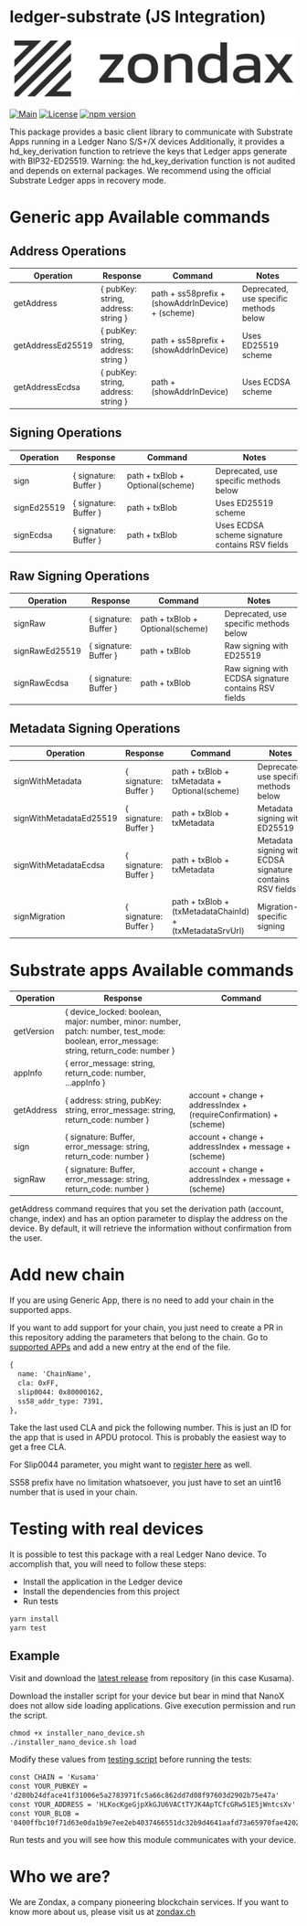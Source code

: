 # ledger-substrate (JS Integration)

![zondax](docs/zondax_light.png)

[![Main](https://github.com/Zondax/ledger-substrate-js/workflows/Main/badge.svg)](https://github.com/Zondax/ledger-substrate-js/actions?query=workflow%3AMain)
[![License](https://img.shields.io/badge/License-Apache%202.0-blue.svg)](https://opensource.org/licenses/Apache-2.0)
[![npm version](https://badge.fury.io/js/%40zondax%2Fledger-substrate.svg)](https://badge.fury.io/js/%40zondax%2Fledger-substrate)

This package provides a basic client library to communicate with Substrate Apps running in a Ledger Nano S/S+/X devices
Additionally, it provides a hd_key_derivation function to retrieve the keys that Ledger apps generate with
BIP32-ED25519. Warning: the hd_key_derivation function is not audited and depends on external packages. We recommend
using the official Substrate Ledger apps in recovery mode.

# Generic app Available commands

## Address Operations

| Operation         | Response                            | Command                                           | Notes                                  |
| ----------------- | ----------------------------------- | ------------------------------------------------- | -------------------------------------- |
| getAddress        | { pubKey: string, address: string } | path + ss58prefix + (showAddrInDevice) + (scheme) | Deprecated, use specific methods below |
| getAddressEd25519 | { pubKey: string, address: string } | path + ss58prefix + (showAddrInDevice)            | Uses ED25519 scheme                    |
| getAddressEcdsa   | { pubKey: string, address: string } | path + (showAddrInDevice)                         | Uses ECDSA scheme                      |

## Signing Operations

| Operation   | Response              | Command                          | Notes                                           |
| ----------- | --------------------- | -------------------------------- | ----------------------------------------------- |
| sign        | { signature: Buffer } | path + txBlob + Optional(scheme) | Deprecated, use specific methods below          |
| signEd25519 | { signature: Buffer } | path + txBlob                    | Uses ED25519 scheme                             |
| signEcdsa   | { signature: Buffer } | path + txBlob                    | Uses ECDSA scheme signature contains RSV fields |

## Raw Signing Operations

| Operation      | Response              | Command                          | Notes                                                |
| -------------- | --------------------- | -------------------------------- | ---------------------------------------------------- |
| signRaw        | { signature: Buffer } | path + txBlob + Optional(scheme) | Deprecated, use specific methods below               |
| signRawEd25519 | { signature: Buffer } | path + txBlob                    | Raw signing with ED25519                             |
| signRawEcdsa   | { signature: Buffer } | path + txBlob                    | Raw signing with ECDSA signature contains RSV fields |

## Metadata Signing Operations

| Operation               | Response              | Command                                                  | Notes                                                     |
| ----------------------- | --------------------- | -------------------------------------------------------- | --------------------------------------------------------- |
| signWithMetadata        | { signature: Buffer } | path + txBlob + txMetadata + Optional(scheme)            | Deprecated, use specific methods below                    |
| signWithMetadataEd25519 | { signature: Buffer } | path + txBlob + txMetadata                               | Metadata signing with ED25519                             |
| signWithMetadataEcdsa   | { signature: Buffer } | path + txBlob + txMetadata                               | Metadata signing with ECDSA signature contains RSV fields |
| signMigration           | { signature: Buffer } | path + txBlob + (txMetadataChainId) + (txMetadataSrvUrl) | Migration-specific signing                                |

# Substrate apps Available commands

| Operation  | Response                                                                                                                                | Command                                                            |
| ---------- | --------------------------------------------------------------------------------------------------------------------------------------- | ------------------------------------------------------------------ |
| getVersion | { device_locked: boolean, major: number, minor: number, patch: number, test_mode: boolean, error_message: string, return_code: number } |
| appInfo    | { error_message: string, return_code: number, ...appInfo }                                                                              |
| getAddress | { address: string, pubKey: string, error_message: string, return_code: number }                                                         | account + change + addressIndex + (requireConfirmation) + (scheme) |
| sign       | { signature: Buffer, error_message: string, return_code: number }                                                                       | account + change + addressIndex + message + (scheme)               |
| signRaw    | { signature: Buffer, error_message: string, return_code: number }                                                                       | account + change + addressIndex + message + (scheme)               |

getAddress command requires that you set the derivation path (account, change, index) and has an option parameter to
display the address on the device. By default, it will retrieve the information without confirmation from the user.

# Add new chain

If you are using Generic App, there is no need to add your chain in the supported apps.

If you want to add support for your chain, you just need to create a PR in this repository adding the parameters that
belong to the chain. Go to [supported APPs](./src/supported_apps.ts) and add a new entry at the end of the file.

```
{
  name: 'ChainName',
  cla: 0xFF,
  slip0044: 0x80000162,
  ss58_addr_type: 7391,
},
```

Take the last used CLA and pick the following number. This is just an ID for the app that is used in APDU protocol. This
is probably the easiest way to get a free CLA.

For Slip0044 parameter, you might want to [register here](https://github.com/satoshilabs/slips/blob/master/slip-0044.md)
as well.

SS58 prefix have no limitation whatsoever, you just have to set an uint16 number that is used in your chain.

# Testing with real devices

It is possible to test this package with a real Ledger Nano device. To accomplish that, you will need to follow these
steps:

- Install the application in the Ledger device
- Install the dependencies from this project
- Run tests

```shell script
yarn install
yarn test
```

## Example

Visit and download the [latest release](https://github.com/Zondax/ledger-kusama/releases/latest) from repository (in
this case Kusama).

Download the installer script for your device but bear in mind that NanoX does not allow side loading applications. Give
execution permission and run the script.

```shell script
chmod +x installer_nano_device.sh
./installer_nano_device.sh load
```

Modify these values from [testing script](./tests/integration.test.ts) before running the tests:

```shell script
const CHAIN = 'Kusama'
const YOUR_PUBKEY = 'd280b24dface41f31006e5a2783971fc5a66c862dd7d08f97603d2902b75e47a'
const YOUR_ADDRESS = 'HLKocKgeGjpXkGJU6VACtTYJK4ApTCfcGRw51E5jWntcsXv'
const YOUR_BLOB = '0400ffbc10f71d63e0da1b9e7ee2eb4037466551dc32b9d4641aafd73a65970fae4202286beed502000022040000b0a8d493285c2df73290dfb7e61f870f17b41801197a149ca93654499ea3dafe280b332587f46c556aa806781884284f50d90b8c1b02488a059700673c93f41c'
```

Run tests and you will see how this module communicates with your device.

# Who we are?

We are Zondax, a company pioneering blockchain services. If you want to know more about us, please visit us at
[zondax.ch](https://zondax.ch)
